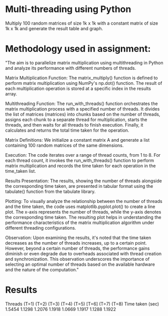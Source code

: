 # Multi-threading using Python
Multiply 100 random matrices of size 1k x 1k with a constant matrix of size 1k x 1k and generate the result table and graph.

# Methodology used in assignment:
"The aim is to parallelize matrix multiplication using multithreading in Python and analyze its performance with different numbers of threads.

Matrix Multiplication Function: The matrix_multiply() function is defined to perform matrix multiplication using NumPy's np.dot() function. The result of each multiplication operation is stored at a specific index in the results array.

Multithreading Function: The run_with_threads() function orchestrates the matrix multiplication process with a specified number of threads. It divides the list of matrices (matrices) into chunks based on the number of threads, assigns each chunk to a separate thread for multiplication, starts the threads, and then waits for all threads to finish execution. Finally, it calculates and returns the total time taken for the operation.

Matrix Definitions: We initialize a constant matrix A and generate a list containing 100 random matrices of the same dimensions.

Execution: The code iterates over a range of thread counts, from 1 to 8. For each thread count, it invokes the run_with_threads() function to perform matrix multiplication and records the time taken for each operation in the time_taken list.

Results Presentation: The results, showing the number of threads alongside the corresponding time taken, are presented in tabular format using the tabulate() function from the tabulate library.

Plotting: To visually analyze the relationship between the number of threads and the time taken, the code uses matplotlib.pyplot.plot() to create a line plot. The x-axis represents the number of threads, while the y-axis denotes the corresponding time taken. The resulting plot helps in understanding the performance characteristics of the matrix multiplication algorithm under different threading configurations.

Observation: Upon examining the results, it's noted that the time taken decreases as the number of threads increases, up to a certain point. However, beyond a certain number of threads, the performance gains diminish or even degrade due to overheads associated with thread creation and synchronization. This observation underscores the importance of selecting an optimal number of threads based on the available hardware and the nature of the computation."

# Results
Threads	(T=1)	(T=2)	(T=3)	(T=4)	(T=5)	[T=6]	(T=7)	(T=8)
Time taken (sec)	1.5454	1.1298	1.2076	1.1918	1.0669	1.1917	1.1288	1.1922
